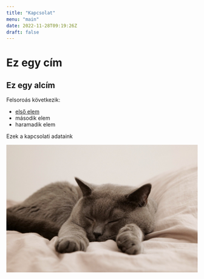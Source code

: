 ```yaml
---
title: "Kapcsolat"
menu: "main"
date: 2022-11-28T09:19:26Z
draft: false
---
```


# Ez egy cím

## Ez egy alcím

Felsoroás következik:

* [első elem](/kapcsolat)
* második elem
* haramadik elem


Ezek a kapcsolati adataink

![Egy cuki cica](/cat-gd6b431dad_1920.jpg)
